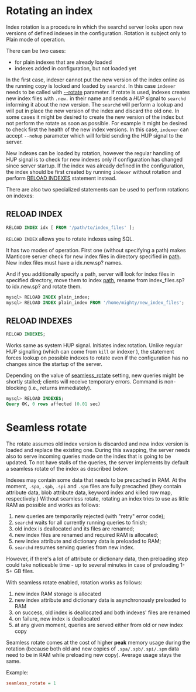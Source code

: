 # Rotating an index 

Index rotation is a procedure in which the searchd server looks upon new versions of defined indexes in the configuration. Rotation is subject only to Plain mode of operation.

There can be two cases:

* for plain indexes that are already loaded
* indexes added in configuration, but not loaded yet

In the first case, indexer cannot put the new version of the index online as the running copy is locked and loaded by `searchd`. In this case `indexer` needs to be called with [--rotate](../Adding_data_from_external_storages/Plain_indexes_creation.md#Indexer-command-line-arguments) parameter. If rotate is used, indexes creates  new index files with `.new.` in their name and sends a *HUP* signal to `searchd` informing it about the new version. The `searchd` will perform a lookup and will put in place the new version of the index and discard the old one. In some cases it might be desired to create the new version of the index but not perform the rotate as soon as possible. For example it might be desired to check first the health of the new index versions. In this case, `indexer` can accept ``--nohup`` parameter which will forbid sending the HUP signal to the server.

New indexes can be loaded by rotation, however the regular handling of HUP signal is to check for new indexes only if configuration has changed since server startup. If the index was already defined in the configuration, the index should be first created by running `indexer` without rotation and perform [RELOAD INDEXES](../Adding_data_from_external_storages/Rotating_an_index.md#RELOAD-INDEXES) statement instead.


There are also two specialized statements can be used to perform rotations on indexes:

## RELOAD INDEX

```sql
RELOAD INDEX idx [ FROM '/path/to/index_files' ];
```

`RELOAD INDEX` allows you to rotate indexes using SQL.

It has two modes of operation. First one (without specifying a path) makes Manticore server check for new index files in directory specified in [path](../Creating_an_index/Local_indexes/Plain_and_real-time_index_settings.md#path). New index files must have a idx.new.sp? names.

And if you additionally specify a path, server will look for index files in specified directory, move them to index [path](../Creating_an_index/Local_indexes/Plain_and_real-time_index_settings.md#path), rename from index\_files.sp? to idx.new.sp? and rotate them.

```sql
mysql> RELOAD INDEX plain_index;
mysql> RELOAD INDEX plain_index FROM '/home/mighty/new_index_files';
```

## RELOAD INDEXES 

```sql
RELOAD INDEXES;
```

Works same as system HUP signal. Initiates index rotation. Unlike regular HUP signalling (which can come from `kill` or indexer ), the statement forces lookup on possible indexes to rotate even if the configuration has no changes since the startup of the server.

Depending on the value of [seamless_rotate](../Server_settings/Searchd.md#seamless_rotate) setting, new queries might be shortly stalled; clients will receive temporary errors. Command is non-blocking (i.e., returns immediately).

```sql
mysql> RELOAD INDEXES;
Query OK, 0 rows affected (0.01 sec)
```

# Seamless rotate

The rotate assumes old index version is discarded and new index version is loaded and replace the existing one. During this swapping, the server needs also to serve incoming queries made on the index that is going to be updated. To not have stalls of the queries, the server implements by default a seamless rotate of the index as described below. 

Indexes may contain some data that needs to be precached in RAM. At the moment, ``.spa``, ``.spb``, ``.spi`` and ``.spm`` files are fully precached (they contain attribute data, blob attribute data, keyword index and killed row map, respectively.) Without seamless rotate, rotating an index tries to use as little RAM as possible and works as follows:

1. new queries are temporarily rejected (with "retry" error code);
2. ``searchd`` waits for all currently running queries to finish;
3. old index is deallocated and its files are renamed;
4. new index files are renamed and required RAM is allocated;
5. new index attribute and dictionary data is preloaded to RAM;
6. ``searchd`` resumes serving queries from new index.

However, if there's a lot of attribute or dictionary data, then preloading step could take noticeable time - up to several minutes in case of preloading 1-5+ GB files.

With seamless rotate enabled, rotation works as follows:

1. new index RAM storage is allocated
2. new index attribute and dictionary data is asynchronously preloaded to RAM
3. on success, old index is deallocated and both indexes' files are renamed
4. on failure, new index is deallocated
5. at any given moment, queries are served either from old or new index copy

Seamless rotate comes at the cost of higher **peak** memory usage during the rotation (because both old and new copies of ``.spa/.spb/.spi/.spm`` data need to be in RAM while preloading new copy). Average usage stays the same.

Example:

```ini
seamless_rotate = 1
```